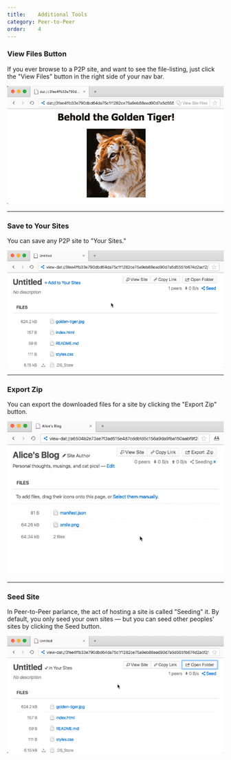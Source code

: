 ```yaml
---
title:    Additional Tools
category: Peer-to-Peer
order:    4
---
```


### View Files Button

If you ever browse to a P2P site, and want to see the file-listing, just click the "View Files" button in the right side of your nav bar.

<img class="doc-gif" title="View files" src="/img/docs/view-files.gif">

---

### Save to Your Sites

You can save any P2P site to "Your Sites."

<img class="doc-gif" title="Add to your sites" src="/img/docs/add-to-your-sites.gif">

---

### Export Zip

You can export the downloaded files for a site by clicking the "Export Zip" button.

<img class="doc-gif" title="Export zip" src="/img/docs/export-zip.gif">

---

### Seed Site

In Peer-to-Peer parlance, the act of hosting a site is called "Seeding" it.
By default, you only seed your own sites &mdash; but you can seed other peoples' sites by clicking the Seed button.

<img class="doc-gif" title="Seed site" src="/img/docs/seed-site.gif">